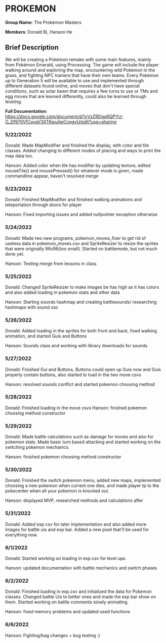 # PROKEMON
**Group Name**: The Prokémon Masters

**Members**: Donald Bi, Hanson He

## Brief Description ##
We will be creating a Pokémon remake with some main features, mainly from Pokémon Emerald, using Processing. The game will include the player walking around and exploring the map, encountering wild Pokémon in the grass, and fighting NPC trainers that have their own teams. Every Pokémon up to Generation 5 will be available to use and implemented through different datasets found online, and moves that don't have special conditions, such as solar beam that requires a few turns to use or TMs and egg moves that are learned differently, could also be learned through leveling.

**Full Documentation**:  
https://docs.google.com/document/d/1yVzZRDgaRQPYU-O_Df970VfCovaV3XTKwuiIwCcpgyU/edit?usp=sharing

### 5/22/2022 ###
Donald: Made MapModifier and finished the display, with color and tile classes. Added changing to different modes of placing and ways to print the map data too.

Hanson: Added color when tile has modifier by updating texture, edited mouseTile() and mousePressed() for whatever mode is given, made commandline appear, haven't resolved merge

### 5/23/2022 ###
Donald: Finished MapModifier and finished walking animations and teleportation through doors for player

Hanson: Fixed importing issues and added nullpointer exception otherwise

### 5/24/2022 ###
Donald: Made two new programs, pokemon_moves_fixer to get rid of useless data in pokemon_moves.csv and SpriteResizer to resize the sprites that were originally 96x96(too small). Started on battlemode, but not much done yet.

Hanson: Testing merge from lessons in class

### 5/25/2022 ###
Donald: Changed SpriteResizer to make images be has high as it has colors and also added loading in pokemon stats and other data

Hanson: Starting sounds hashmap and creating battlesounds/ researching hashmaps with sound osc

### 5/26/2022 ###
Donald: Added loading in the sprites for both front and back, fixed walking animation, and started Guis and Buttons

Hanson: Sounds class and working with library downloads for sounds

### 5/27/2022 ###
Donald: Finished Gui and Buttons, Buttons could open up Guis now and Guis properly contain buttons, also started to load in the two move csvs

Hanson: resolved sounds conflict and started pokemon choosing method

### 5/28/2022 ###
Donald: Finished loading in the move csvs
Hanson: finished pokemon choosing method constructor

### 5/29/2022 ###
Donald: Made battle calculations such as damage for moves and also for pokemon stats. Made basic turn based attacking and started working on the switching pokemon mechanics.

Hanson: finished pokemon choosing method constructor

### 5/30/2022 ###
Donald: Finished the switch pokemon menu, added new maps, implemented choosing a new pokemon when current one dies, and made player tp to the pokecenter when all your pokemon is knocked out.

Hanson: displayed MVP, researched methods and calculations after

### 5/31/2022 ###
Donald: Added exp csv for later implementation and also added more images for battle uis and exp bar. Added a new pixel that'll be used for everything now.

### 6/1/2022 ###
Donald: Started working on loading in exp.csv for level ups.

Hanson: updated documentation with battle mechanics and switch phases

### 6/2/2022 ###
Donald: Finished loading in exp.csv and initialized the data for Pokemon classes. Changed battle Uis to better ones and made the exp bar show on them. Started working on battle comments slowly animating.

Hanson: fixed memory problems and updated used functions

### 6/6/2022 ###
Hanson: Fighting/bag changes + bug testing :)
